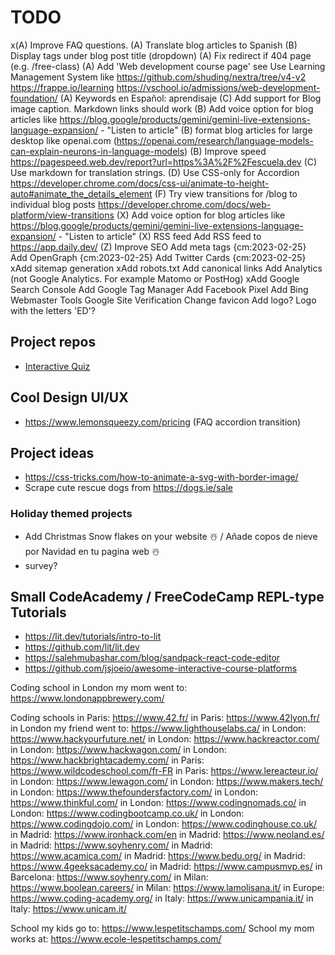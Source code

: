 # TODO

x(A) Improve FAQ questions.
(A) Translate blog articles to Spanish
(B) Display tags under blog post title (dropdown)
(A) Fix redirect if 404 page (e.g. /free-class)
(A) Add 'Web development course page' see
    Use Learning Management System like <https://github.com/shuding/nextra/tree/v4-v2> <https://frappe.io/learning> <https://vschool.io/admissions/web-development-foundation/>
(A) Keywords en Español: aprendisaje
(C) Add support for Blog image caption. Markdown links should work
(B) Add voice option for blog articles like <https://blog.google/products/gemini/gemini-live-extensions-language-expansion/> - "Listen to article"
(B) format blog articles for large desktop like openai.com (<https://openai.com/research/language-models-can-explain-neurons-in-language-models>)
(B) Improve speed <https://pagespeed.web.dev/report?url=https%3A%2F%2Fescuela.dev>
(C) Use markdown for translation strings.
(D) Use CSS-only for Accordion <https://developer.chrome.com/docs/css-ui/animate-to-height-auto#animate_the_details_element>
(F) Try view transitions for /blog to individual blog posts <https://developer.chrome.com/docs/web-platform/view-transitions>
(X) Add voice option for blog articles like <https://blog.google/products/gemini/gemini-live-extensions-language-expansion/> - "Listen to article"
(X) RSS feed
    Add RSS feed to <https://app.daily.dev/>
(Z) Improve SEO
    Add meta tags {cm:2023-02-25}
    Add OpenGraph {cm:2023-02-25}
    Add Twitter Cards {cm:2023-02-25}
    xAdd sitemap generation
    xAdd robots.txt
    Add canonical links
    Add Analytics (not Google Analytics. For example Matomo or PostHog)
    xAdd Google Search Console
    Add Google Tag Manager
    Add Facebook Pixel
    Add Bing Webmaster Tools
    Google Site Verification
Change favicon
Add logo?
    Logo with the letters 'ED'?

## Project repos

- [Interactive Quiz](https://github.com/escuela-dev/interactive-quiz)

## Cool Design UI/UX

- https://www.lemonsqueezy.com/pricing (FAQ accordion transition)

## Project ideas

- <https://css-tricks.com/how-to-animate-a-svg-with-border-image/>
- Scrape cute rescue dogs from <https://dogs.ie/sale>

### Holiday themed projects

- Add Christmas Snow flakes on your website ☃️ / Añade copos de nieve por Navidad en tu pagina web ☃️
- survey?

## Small CodeAcademy / FreeCodeCamp REPL-type Tutorials

- https://lit.dev/tutorials/intro-to-lit
- https://github.com/lit/lit.dev
- https://salehmubashar.com/blog/sandpack-react-code-editor
- https://github.com/jsjoeio/awesome-interactive-course-platforms

Coding school in London my mom went to: <https://www.londonappbrewery.com/>

Coding schools
  in Paris: <https://www.42.fr/>
  in Paris: <https://www.42lyon.fr/>
  in London my friend went to: <https://www.lighthouselabs.ca/>
  in London: <https://www.hackyourfuture.net/>
  in London: <https://www.hackreactor.com/>
  in London: <https://www.hackwagon.com/>
  in London: <https://www.hackbrightacademy.com/>
  in Paris: <https://www.wildcodeschool.com/fr-FR>
  in Paris: <https://www.lereacteur.io/>
  in London: <https://www.lewagon.com/>
  in London: <https://www.makers.tech/>
  in London: <https://www.thefoundersfactory.com/>
  in London: <https://www.thinkful.com/>
  in London: <https://www.codingnomads.co/>
  in London: <https://www.codingbootcamp.co.uk/>
  in London: <https://www.codingdojo.com/>
  in London: <https://www.codinghouse.co.uk/>
  in Madrid: <https://www.ironhack.com/en>
  in Madrid: <https://www.neoland.es/>
  in Madrid: <https://www.soyhenry.com/>
  in Madrid: <https://www.acamica.com/>
  in Madrid: <https://www.bedu.org/>
  in Madrid: <https://www.4geeksacademy.co/>
  in Madrid: <https://www.campusmvp.es/>
  in Barcelona: <https://www.soyhenry.com/>
  in Milan: <https://www.boolean.careers/>
  in Milan: <https://www.lamolisana.it/>
  in Europe: <https://www.coding-academy.org/>
  in Italy: <https://www.unicampania.it/>
  in Italy: <https://www.unicam.it/>

School my kids go to: <https://www.lespetitschamps.com/>
School my mom works at: <https://www.ecole-lespetitschamps.com/>
